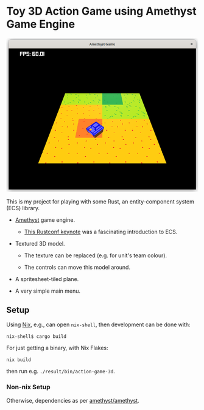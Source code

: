 # Toy 3D Action Game using Amethyst Game Engine

![](https://raw.githubusercontent.com/rgoulter/amethyst-action-game-3d/master/docs/screenshot.png)

This is my project for playing with some Rust, an entity-component system (ECS)
library.

- [Amethyst](https://amethyst.rs/) game engine.

  - [This Rustconf keynote](https://kyren.github.io/2018/09/14/rustconf-talk.html)
    was a fascinating introduction to ECS.

- Textured 3D model.

  - The texture can be replaced (e.g. for unit's team colour).

  - The controls can move this model around.

- A spritesheet-tiled plane.

- A very simple main menu.

## Setup

Using [Nix](https://nixos.org/), e.g., can open `nix-shell`, then
development can be done with:

```
nix-shell$ cargo build
```

For just getting a binary, with Nix Flakes:

```
nix build
```

then run e.g. `./result/bin/action-game-3d`.

### Non-nix Setup

Otherwise, dependencies as per
[amethyst/amethyst](https://github.com/amethyst/amethyst#dependencies).

